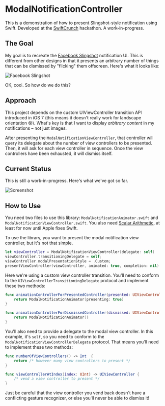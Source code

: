ModalNotificationController
===========================

This is a demonstration of how to present Slingshot-style notification using Swift. Developed at the [SwiftCrunch](http://swiftcrunch.com) hackathon. A work-in-progress. 

The Goal
----------------

My goal is to recreate the [Facebook Slingshot](https://itunes.apple.com/ca/app/slingshot/id878681557?mt=8) notification UI. This is different from other designs in that it presents an arbitrary number of things that can be dismissed by "flicking" them offscreen. Here's what it looks like:

![Facebook Slingshot](http://cloud.ashfurrow.com/image/2p2u2f1E2w3K/goal.gif)

OK, cool. So how do we do this?

Approach
----------------

This project depends on the custom UIViewController transition API introduced in iOS 7 (this means it doesn't really work for landscape orientation :cry:). What's key is that I want to display *arbitrary content* in my notifications – not just images. 

After presenting the `ModalNotificationViewController`, that controller will query its delegate about the number of view controllers to be presented. Then, it will ask for each view controller in sequence. Once the view controllers have been exhausted, it will dismiss itself. 

Current Status
----------------

This is still a work-in-progress. Here's what we've got so far.

![Screenshot](http://f.cl.ly/items/13341h0v0V242Z1a1s0i/2014-07-05%2021_06_32.gif)

How to Use
----------------

You need two files to use this library: `ModalNotificationAnimator.swift` and `ModalNotificationViewController.swift`. You also need [Scalar Arithmetic](https://github.com/seivan/ScalarArithmetic), at least for now until Apple fixes Swift. 

To use the library, you want to present the modal notification view controller, but it's not that simple. 

```swift
let viewController = ModalNotificationViewController(delegate: self)
viewController.transitioningDelegate = self;
viewController.modalPresentationStyle = .Custom;
presentViewController(viewController, animated: true, completion: nil)
```

Here we're using a custom view controller transition. You'll need to conform to the `UIViewControllerTransitioningDelegate` protocol and implement these two methods:

```swift
func animationControllerForPresentedController(presented: UIViewController!, presentingController presenting: UIViewController!, sourceController source: UIViewController!) -> UIViewControllerAnimatedTransitioning! {
    return ModalNotificationAnimator(presenting: true)
}

func animationControllerForDismissedController(dismissed: UIViewController!) -> UIViewControllerAnimatedTransitioning! {
    return ModalNotificationAnimator()
}
```

You'll also need to provide a delegate to the modal view controller. In this example, it's `self`, so you need to conform to the `ModalNotificationViewControllerDelegate` protocol. That means you'll need to implement these two methods:

```swift
func numberOfViewControllers() -> Int  {
    return /* however many view controllers to present */
}

func viewControllerAtIndex(index: UInt) -> UIViewController {
    /* vend a view controller to present */
}
```

Just be careful that the view controller you vend back doesn't have a conflicting gesture recognizer, or else you'll never be able to dismiss it!